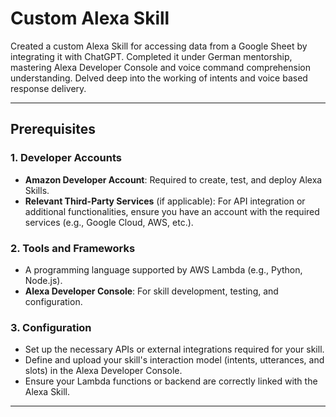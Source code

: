 # Custom Alexa Skill
Created a custom Alexa Skill for accessing data from a Google Sheet by integrating it with ChatGPT. Completed it under German mentorship, mastering Alexa Developer Console and voice command comprehension understanding. Delved deep into the working of intents and voice based response delivery.

---

## Prerequisites  

### **1. Developer Accounts**  
- **Amazon Developer Account**: Required to create, test, and deploy Alexa Skills.  
- **Relevant Third-Party Services** (if applicable): For API integration or additional functionalities, ensure you have an account with the required services (e.g., Google Cloud, AWS, etc.).  

### **2. Tools and Frameworks**  
- A programming language supported by AWS Lambda (e.g., Python, Node.js).  
- **Alexa Developer Console**: For skill development, testing, and configuration.  

### **3. Configuration**  
- Set up the necessary APIs or external integrations required for your skill.  
- Define and upload your skill's interaction model (intents, utterances, and slots) in the Alexa Developer Console.  
- Ensure your Lambda functions or backend are correctly linked with the Alexa Skill.  

--- 
